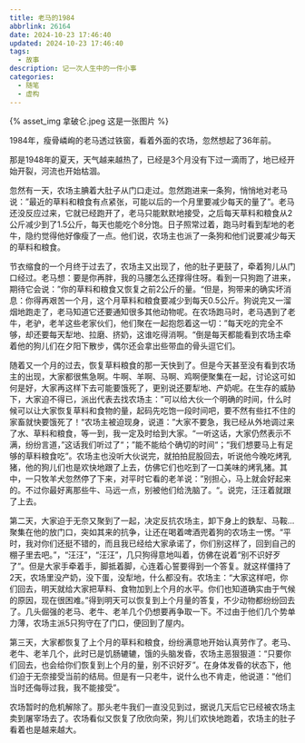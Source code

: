 ```yaml
---
title: 老马的1984
abbrlink: 26164
date: 2024-10-23 17:46:40
updated: 2024-10-23 17:46:40
tags: 
  - 故事
description: 记一次人生中的一件小事
categories: 
  - 随笔 
  - 虚构
---
```


{% asset_img 拿破仑.jpeg 这是一张图片 %}


  1984年，瘦骨嶙峋的老马透过铁窗，看着外面的农场，忽然想起了36年前。

  那是1948年的夏天，天气越来越热了，已经是3个月没有下过一滴雨了，地已经开始开裂，河流也开始枯涸。

  忽然有一天，农场主腆着大肚子从门口走过。忽然跑进来一条狗，悄悄地对老马说：”最近的草料和粮食有点紧张，可能以后的一个月里要减少每天的量了”。老马还没反应过来，它就已经跑开了，老马只能默默地接受，之后每天草料和粮食从2公斤减少到了1.5公斤，每天也能吃个8分饱。日子照常过着，跑马时看到犁地的老牛，隐约觉得他好像瘦了一点。他们说，农场主也派了一条狗和他们说要减少每天的草料和粮食。

  节衣缩食的一个月终于过去了，农场主又出现了，他的肚子更鼓了，牵着狗儿从门口经过。老马想：要是你再胖，我的马腰怎么还撑得住呀。看到一只狗跑了进来，期待它会说：”你的草料和粮食又恢复之前2公斤的量。“但是，狗带来的确实坏消息：你得再艰苦一个月，这个月草料和粮食要减少到每天0.5公斤。狗说完又一溜烟地跑走了，老马知道它还要通知很多其他动物呢。在农场跑马时，老马遇到了老牛，老驴，老羊这些老家伙们，他们聚在一起抱怨着这一切：”每天吃的完全不够，却还要每天犁地、拉磨、挤奶，这谁吃得消啊。“倒是每天都能看到农场主牵着他的狗儿们在夕阳下散步，偶尔还会拿出些带血的骨头逗它们。

  随着又一个月的过去，恢复草料粮食的那一天快到了。但是今天甚至没有看到农场主的出现，大家都很焦急啊。牛啊、羊啊、马啊、鸡啊便聚集在一起，讨论这可如何是好，大家再这样下去可能要饿死了，更别说还要犁地、产奶呢。在生存的威胁下，大家迫不得已，派出代表去找农场主：”可以给大伙一个明确的时间，什么时候可以让大家恢复草料和食物的量，起码先吃饱一段时间吧，要不然有些扛不住的家畜就快要饿死了！“农场主被迫现身，说道：”大家不要急，我已经从外地调过来了水、草料和粮食，等一到，我一定及时给到大家。“一听这话，大家仍然表示不满，纷纷言道，”这话我们听过了“；”能不能给个确切的时间“；“我们想要马上有足够的草料粮食吃”。农场主也没听大伙说完，就拍拍屁股回去，听说他今晚吃烤乳猪，他的狗儿们也是欢快地跟了上去，仿佛它们也吃到了一口美味的烤乳猪。其中，一只牧羊犬忽然停了下来，对平时它看的老羊说：”别担心，马上就会好起来的。不过你最好离那些牛、马远一点，别被他们给洗脑了。“。说完，汪汪着就跟了上去。

  第二天，大家迫于无奈又聚到了一起，决定反抗农场主，卸下身上的鉄犁、马鞍...聚集在他的放门口，突如其来的抗争，让还在喝着啤酒兜着狗的农场主一愣。“平时，我对你们还挺不错的，而且我已经给大家承诺了，你们别这样了，回到自己的棚子里去吧。”，“汪汪”，“汪汪”，几只狗得意地叫着，仿佛在说着“别不识好歹了”。但是大家手牵着手，脚抵着脚，心连着心誓要得到一个答复。就这样僵持了2天，农场里没产奶，没下蛋，没犁地，什么都没有。农场主：“大家这样吧，你们回去，明天就给大家把草料、食物加到上个月的水平。你们也知道确实由于气候的原因，现在很困难。”得到明天可以恢复到上个月量的答复，不少动物都纷纷回去了。几头倔强的老马、老牛、老羊几个仍想要再争取一下。不过由于他们几个势单力薄，农场主派5只狗守在了门口，便回到了屋内。

  第三天，大家都恢复了上个月的草料和粮食，纷纷满意地开始认真劳作了。老马、老牛、老羊几个，此时已是饥肠辘辘，饿的头脑发昏，农场主恶狠狠道：“只要你们回去，也会给你们恢复到上个月的量，别不识好歹”。在身体发昏的状态下，他们迫于无奈接受当前的结局。但是有一只老牛，说什么也不肯走，他说道：“他们当时还侮辱过我，我不能接受”。

  农场暂时的危机解除了。那头老牛我们一直没见到过，据说几天后它已经被农场主卖到屠宰场去了。农场看似又恢复了欣欣向荣，狗儿们欢快地跑着，农场主的肚子看着也是越来越大。
